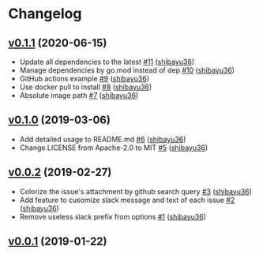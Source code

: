 # Changelog

## [v0.1.1](https://github.com/shibayu36/notify-issues-to-slack/compare/v0.1.0...v0.1.1) (2020-06-15)

* Update all dependencies to the latest [#11](https://github.com/shibayu36/notify-issues-to-slack/pull/11) ([shibayu36](https://github.com/shibayu36))
* Manage dependencies by go.mod instead of dep [#10](https://github.com/shibayu36/notify-issues-to-slack/pull/10) ([shibayu36](https://github.com/shibayu36))
* GitHub actions example [#9](https://github.com/shibayu36/notify-issues-to-slack/pull/9) ([shibayu36](https://github.com/shibayu36))
* Use docker pull to install [#8](https://github.com/shibayu36/notify-issues-to-slack/pull/8) ([shibayu36](https://github.com/shibayu36))
* Absolute image path [#7](https://github.com/shibayu36/notify-issues-to-slack/pull/7) ([shibayu36](https://github.com/shibayu36))

## [v0.1.0](https://github.com/shibayu36/notify-issues-to-slack/compare/v0.0.2...v0.1.0) (2019-03-06)

* Add detailed usage to README.md [#6](https://github.com/shibayu36/notify-issues-to-slack/pull/6) ([shibayu36](https://github.com/shibayu36))
* Change LICENSE from Apache-2.0 to MIT [#5](https://github.com/shibayu36/notify-issues-to-slack/pull/5) ([shibayu36](https://github.com/shibayu36))

## [v0.0.2](https://github.com/shibayu36/notify-issues-to-slack/compare/86a22d66ad36...v0.0.2) (2019-02-27)

* Colorize the issue's attachment by github search query [#3](https://github.com/shibayu36/notify-issues-to-slack/pull/3) ([shibayu36](https://github.com/shibayu36))
* Add feature to cusomize slack message and text of each issue [#2](https://github.com/shibayu36/notify-issues-to-slack/pull/2) ([shibayu36](https://github.com/shibayu36))
* Remove useless slack prefix from options [#1](https://github.com/shibayu36/notify-issues-to-slack/pull/1) ([shibayu36](https://github.com/shibayu36))

## [v0.0.1](https://github.com/shibayu36/notify-issues-to-slack/compare/86a22d66ad36...v0.0.1) (2019-01-22)

